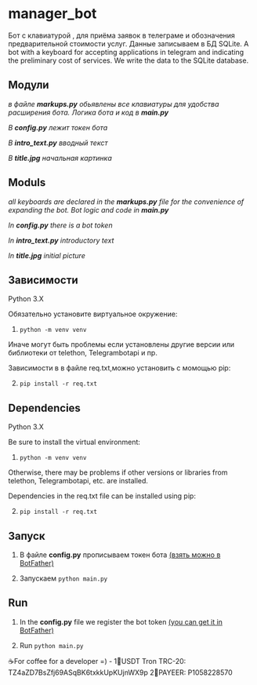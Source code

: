 # manager_bot

Бот с клавиатурой , для приёма заявок в телеграме и обозначения предварительной стоимости услуг. Данные записываем в БД SQLite.
A bot with a keyboard for accepting applications in telegram and indicating the preliminary cost of services. We write the data to the SQLite database.

## Модули 
*в файле **markups.py** обьявлены все клавиатуры для удобства расширения бота. Логика бота и код в **main.py***

*В **config.py** лежит токен бота*

*В **intro_text.py** вводный текст*

*В **title.jpg**  начальная картинка*

## Moduls 
*all keyboards are declared in the **markups.py** file for the convenience of expanding the bot. Bot logic and code in **main.py***

*In **config.py** there is a bot token*

*In **intro_text.py** introductory text*

*In **title.jpg** initial picture*

## Зависимости
Python 3.X

Обязательно установите виртуальное окружение:

1) `python -m venv venv` 

Иначе могут быть проблемы если установлены другие версии или библиотеки от telethon, Telegrambotapi и пр.

Зависимости в в файле req.txt,можно установить с момощью pip:

2) `pip install -r req.txt `

## Dependencies
Python 3.X

Be sure to install the virtual environment:

1) `python -m venv venv` 

Otherwise, there may be problems if other versions or libraries from telethon, Telegrambotapi, etc. are installed.

Dependencies in the req.txt file can be installed using pip:

2) `pip install -r req.txt`
 
## Запуск
1) В файле **config.py** прописываем токен бота [(взять можно в BotFather)](https://telegram.me/BotFather)

2) Запускаем `python main.py`

## Run
1) In the **config.py** file we register the bot token [(you can get it in BotFather)](https://telegram.me/BotFather)

2) Run `python main.py`

☕For coffee for a developer =) - 1⃣USDT Tron TRC-20: TZ4aZD7BsZfj69ASqBK6txkkUpKUjnWX9p
                                   2⃣PAYEER:  P1058228570

